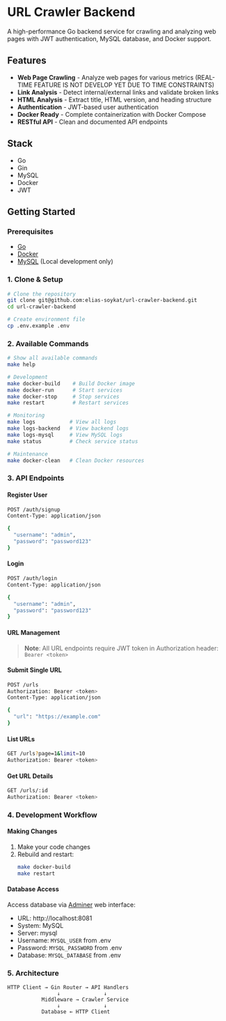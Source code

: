 # URL Crawler Backend

A high-performance Go backend service for crawling and analyzing web pages with JWT authentication, MySQL database, and Docker support.

## Features

- **Web Page Crawling** - Analyze web pages for various metrics (REAL-TIME FEATURE IS NOT DEVELOP YET DUE TO TIME CONSTRAINTS)
- **Link Analysis** - Detect internal/external links and validate broken links
- **HTML Analysis** - Extract title, HTML version, and heading structure
- **Authentication** - JWT-based user authentication
- **Docker Ready** - Complete containerization with Docker Compose
- **RESTful API** - Clean and documented API endpoints

## Stack

- Go
- Gin
- MySQL
- Docker
- JWT

## Getting Started

### Prerequisites

- [Go](https://go.dev/dl/)
- [Docker](https://docs.docker.com/get-docker/)
- [MySQL](https://dev.mysql.com/downloads/) (Local development only)

### 1. Clone & Setup

```bash
# Clone the repository
git clone git@github.com:elias-soykat/url-crawler-backend.git
cd url-crawler-backend

# Create environment file
cp .env.example .env
```

### 2. Available Commands

```bash
# Show all available commands 
make help

# Development
make docker-build    # Build Docker image
make docker-run      # Start services
make docker-stop     # Stop services
make restart         # Restart services

# Monitoring
make logs           # View all logs
make logs-backend   # View backend logs
make logs-mysql     # View MySQL logs
make status         # Check service status

# Maintenance
make docker-clean   # Clean Docker resources
```

### 3. API Endpoints

#### Register User

```bash
POST /auth/signup
Content-Type: application/json

{
  "username": "admin",
  "password": "password123"
}
```

#### Login

```bash
POST /auth/login
Content-Type: application/json

{
  "username": "admin",
  "password": "password123"
}
```

#### URL Management

> **Note**: All URL endpoints require JWT token in Authorization header: `Bearer <token>`

#### Submit Single URL

```bash
POST /urls
Authorization: Bearer <token>
Content-Type: application/json

{
  "url": "https://example.com"
}
```

#### List URLs

```bash
GET /urls?page=1&limit=10
Authorization: Bearer <token>
```

#### Get URL Details

```bash
GET /urls/:id
Authorization: Bearer <token>
```

### 4. Development Workflow

#### Making Changes

1. Make your code changes
2. Rebuild and restart:
   ```bash
   make docker-build
   make restart
   ```

#### Database Access

Access database via [Adminer](https://www.adminer.org/) web interface:

- URL: http://localhost:8081
- System: MySQL
- Server: mysql
- Username: `MYSQL_USER` from .env
- Password: `MYSQL_PASSWORD` from .env
- Database: `MYSQL_DATABASE` from .env

### 5. Architecture

```
HTTP Client → Gin Router → API Handlers
                ↓              ↓
           Middleware → Crawler Service
                ↓              ↓
           Database ← HTTP Client
```
